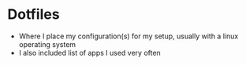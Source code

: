 # Dotfiles 
- Where I place my configuration(s) for my setup, usually with a linux operating system
- I also included list of apps I used very often

